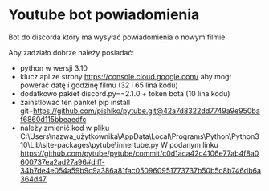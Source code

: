 # Youtube bot powiadomienia
Bot do discorda który ma wysyłać powiadomienia o nowym filmie

Aby zadziało dobrze należy posiadać:
- python w wersji 3.10
- klucz api ze strony https://console.cloud.google.com/ aby mogł powerać datę i godzinę filmu (32 i 65 lina kodu)
- dodatkowo pakiet discord.py==2.1.0 + token bota (10 lina kodu)
- zainstlować ten panket pip install git+https://github.com/pishiko/pytube.git@42a7d8322dd7749a9e950baf6860d115bbeaedfc
- należy zmienić kod w pliku C:\Users\nazwa_użytkownika\AppData\Local\Programs\Python\Python310\Lib\site-packages\pytube\innertube.py
W podanym linku https://github.com/pytube/pytube/commit/c0d1aca42c4106e77ab4f8a0600737ea2ad27a96#diff-34b7de4e054a59b9c9a386a81fac050960951773737b50b5c8b746db6a364d47
